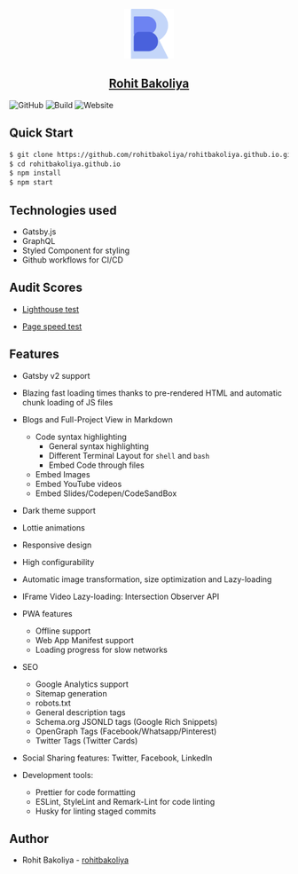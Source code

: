 <p align="center">
  <a href="https://rohitbakoliya.com">
    <img alt="Rohit Bakoliya" src="./src/static/logo.svg" width="90" />
    <h2 align="center">
      Rohit Bakoliya
    </h2>
  </a>
</p>

![GitHub](https://img.shields.io/github/license/rohitbakoliya/rohitbakoliya.github.io?color=brightgreen)
![Build](https://img.shields.io/github/workflow/status/rohitbakoliya/rohitbakoliya.github.io/main.yml??branch=main&logo=GitHub)
![Website](https://img.shields.io/website?down_message=offline&label=site&up_message=online&url=http%3A%2F%2Frohitbakoliya.com)

<!-- Screenshot -->

## Quick Start

```bash
$ git clone https://github.com/rohitbakoliya/rohitbakoliya.github.io.git
$ cd rohitbakoliya.github.io
$ npm install
$ npm start
```

## Technologies used

-   Gatsby.js
-   GraphQL
-   Styled Component for styling
-   Github workflows for CI/CD

## Audit Scores

-   [Lighthouse test](https://lighthouse-dot-webdotdevsite.appspot.com/lh/html?url=https://rohitbakoliya.com)

-   [Page speed test](https://developers.google.com/speed/pagespeed/insights/?url=https%3A%2F%2Frohitbakoliya.com%2F&tab=desktop)

## Features

-   Gatsby v2 support
-   Blazing fast loading times thanks to pre-rendered HTML and automatic chunk loading of JS files
-   Blogs and Full-Project View in Markdown

    -   Code syntax highlighting
        -   General syntax highlighting
        -   Different Terminal Layout for `shell` and `bash`
        -   Embed Code through files
    -   Embed Images
    -   Embed YouTube videos
    -   Embed Slides/Codepen/CodeSandBox

-   Dark theme support
-   Lottie animations
-   Responsive design
-   High configurability
-   Automatic image transformation, size optimization and Lazy-loading
-   IFrame Video Lazy-loading: Intersection Observer API

-   PWA features

    -   Offline support
    -   Web App Manifest support
    -   Loading progress for slow networks

-   SEO

    -   Google Analytics support
    -   Sitemap generation
    -   robots.txt
    -   General description tags
    -   Schema.org JSONLD tags (Google Rich Snippets)
    -   OpenGraph Tags (Facebook/Whatsapp/Pinterest)
    -   Twitter Tags (Twitter Cards)

-   Social Sharing features: Twitter, Facebook, LinkedIn

-   Development tools:

    -   Prettier for code formatting
    -   ESLint, StyleLint and Remark-Lint for code linting
    -   Husky for linting staged commits

## Author

-   Rohit Bakoliya - [rohitbakoliya](https://github.com/rohitbakoliya)
